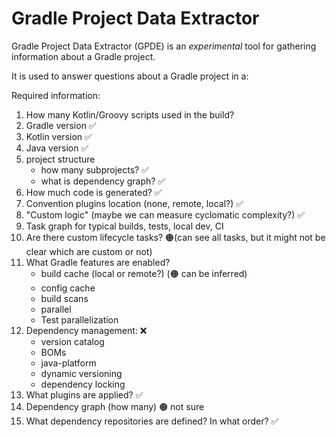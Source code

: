 # Gradle Project Data Extractor

Gradle Project Data Extractor (GPDE) is an _experimental_ tool for gathering information about a Gradle project.

It is used to answer questions about a Gradle project in a:

Required information:

1. How many Kotlin/Groovy scripts used in the build?
2. Gradle version ✅
3. Kotlin version ✅
4. Java version ✅
5. project structure 
   - how many subprojects? ✅
   - what is dependency graph? ✅
6. How much code is generated? ✅
7. Convention plugins location (none, remote, local?) ✅
8. "Custom logic" (maybe we can measure cyclomatic complexity?) ✅
9. Task graph for typical builds, tests, local dev, CI
10. Are there custom lifecycle tasks? 🟠(can see all tasks, but it might not be clear which are custom or not)
11. What Gradle features are enabled?
    * build cache (local or remote?) (🟠 can be inferred)
    * config cache
    * build scans
    * parallel
    * Test parallelization
12. Dependency management: ❌
    * version catalog
    * BOMs
    * java-platform
    * dynamic versioning
    * dependency locking
13. What plugins are applied? ✅
14. Dependency graph (how many) 🟠 not sure
15. What dependency repositories are defined? In what order? ✅
